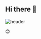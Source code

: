 ## Hi there 👋

![header](https://capsule-render.vercel.app/api?type=wave&color=auto&height=300&section=header&text=hello&fontSize=90)

:blush:
<!--
**gyeom-12/gyeom-12** is a ✨ _special_ ✨ repository because its `README.md` (this file) appears on your GitHub profile.

Here are some ideas to get you started:

- 🔭 I’m currently working on ...
- 🌱 I’m currently learning ...
- 👯 I’m looking to collaborate on ...
- 🤔 I’m looking for help with ...
- 💬 Ask me about ...
- 📫 How to reach me: ...
- 😄 Pronouns: ...
- ⚡ Fun fact: ...
-->
